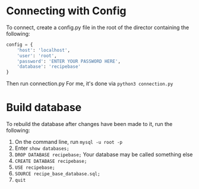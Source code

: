 # Connecting with Config

To connect, create a config.py file in the root of the director containing the following:

```python
config = {
    'host': 'localhost',
    'user': 'root',
    'password': 'ENTER YOUR PASSWORD HERE',
    'database': 'recipebase'
}
```

Then run connection.py
For me, it's done via `python3 connection.py`

# Build database

To rebuild the database after changes have been made to it, run the following:

1. On the command line, run `mysql -u root -p`
2. Enter `show databases;`
3. `DROP DATABASE recipebase;` Your database may be called something else
4. `CREATE DATABASE recipebase;`
5. `USE recipebase;`
6. `SOURCE recipe_base_database.sql;`
7. `quit`
